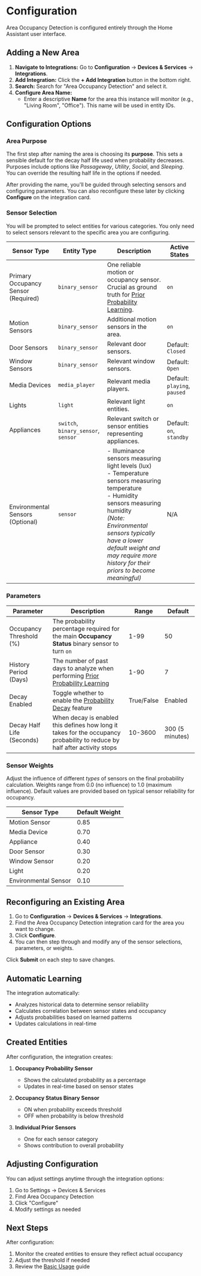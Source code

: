 # Configuration

Area Occupancy Detection is configured entirely through the Home Assistant user interface.

## Adding a New Area

1.  **Navigate to Integrations:** Go to **Configuration** -> **Devices & Services** -> **Integrations**.
2.  **Add Integration:** Click the **+ Add Integration** button in the bottom right.
3.  **Search:** Search for "Area Occupancy Detection" and select it.
4.  **Configure Area Name:**
    *   Enter a descriptive **Name** for the area this instance will monitor (e.g., "Living Room", "Office"). This name will be used in entity IDs.

## Configuration Options

### Area Purpose

The first step after naming the area is choosing its **purpose**. This sets a sensible default for the decay half life used when probability decreases. Purposes include options like *Passageway*, *Utility*, *Social*, and *Sleeping*. You can override the resulting half life in the options if needed.

After providing the name, you'll be guided through selecting sensors and configuring parameters. You can also reconfigure these later by clicking **Configure** on the integration card.

### Sensor Selection

You will be prompted to select entities for various categories. You only need to select sensors relevant to the specific area you are configuring.

| Sensor Type | Entity Type | Description | Active States |
|-------------|-------------|-------------|---------------|
| Primary Occupancy Sensor (Required) | `binary_sensor` | One reliable motion or occupancy sensor. Crucial as ground truth for [Prior Probability Learning](../features/prior-learning.md). | `on` |
| Motion Sensors | `binary_sensor` | Additional motion sensors in the area. | `on` |
| Door Sensors | `binary_sensor` | Relevant door sensors. | Default: `Closed` |
| Window Sensors | `binary_sensor` | Relevant window sensors. | Default: `Open` |
| Media Devices | `media_player` | Relevant media players. | Default: `playing`, `paused` |
| Lights | `light` | Relevant light entities. | `on` |
| Appliances | `switch`, `binary_sensor`, `sensor` | Relevant switch or sensor entities representing appliances. | Default: `on`, `standby` |
| Environmental Sensors (Optional) | `sensor` | - Illuminance sensors measuring light levels (lux)<br>- Temperature sensors measuring temperature<br>- Humidity sensors measuring humidity<br>*(Note: Environmental sensors typically have a lower default weight and may require more history for their priors to become meaningful)* | N/A |

### Parameters

| Parameter | Description | Range | Default |
|-----------|-------------|--------|---------|
| Occupancy Threshold (%) | The probability percentage required for the main **Occupancy Status** binary sensor to turn `on` | 1-99 | 50 |
| History Period (Days) | The number of past days to analyze when performing [Prior Probability Learning](../features/prior-learning.md) | 1-90 | 7 |
| Decay Enabled | Toggle whether to enable the [Probability Decay](../features/decay.md) feature | True/False | Enabled |
| Decay Half Life (Seconds) | When decay is enabled this defines how long it takes for the occupancy probability to reduce by half after activity stops | 10-3600 | 300 (5 minutes) |

### Sensor Weights

Adjust the influence of different *types* of sensors on the final probability calculation. Weights range from 0.0 (no influence) to 1.0 (maximum influence). Default values are provided based on typical sensor reliability for occupancy.

| Sensor Type | Default Weight |
|-------------|---------------|
| Motion Sensor | 0.85 |
| Media Device | 0.70 |
| Appliance | 0.40 |
| Door Sensor | 0.30 |
| Window Sensor | 0.20 |
| Light | 0.20 |
| Environmental Sensor | 0.10 |

## Reconfiguring an Existing Area

1.  Go to **Configuration** -> **Devices & Services** -> **Integrations**.
2.  Find the Area Occupancy Detection integration card for the area you want to change.
3.  Click **Configure**.
4.  You can then step through and modify any of the sensor selections, parameters, or weights.

Click **Submit** on each step to save changes.

## Automatic Learning

The integration automatically:

- Analyzes historical data to determine sensor reliability
- Calculates correlation between sensor states and occupancy
- Adjusts probabilities based on learned patterns
- Updates calculations in real-time

## Created Entities

After configuration, the integration creates:

1. **Occupancy Probability Sensor**

      - Shows the calculated probability as a percentage
      - Updates in real-time based on sensor states

2. **Occupancy Status Binary Sensor**

      - ON when probability exceeds threshold
      - OFF when probability is below threshold

3. **Individual Prior Sensors**

      - One for each sensor category
      - Shows contribution to overall probability

## Adjusting Configuration

You can adjust settings anytime through the integration options:

1. Go to Settings → Devices & Services
2. Find Area Occupancy Detection
3. Click "Configure"
4. Modify settings as needed

## Next Steps

After configuration:

1. Monitor the created entities to ensure they reflect actual occupancy
2. Adjust the threshold if needed
3. Review the [Basic Usage](basic-usage.md) guide
